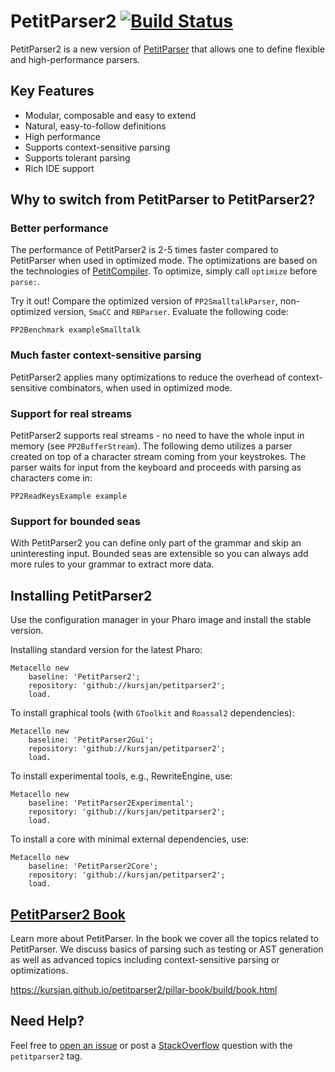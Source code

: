 # PetitParser2 [![Build Status](https://travis-ci.org/kursjan/petitparser2.svg?branch=master)](https://travis-ci.org/kursjan/petitparser2)

PetitParser2 is a new version of [PetitParser](http://www.lukas-renggli.ch/blog/petitparser-1) that allows one to define flexible and high-performance parsers.

## Key Features
- Modular, composable and easy to extend
- Natural, easy-to-follow definitions
- High performance
- Supports context-sensitive parsing
- Supports tolerant parsing
- Rich IDE support

## Why to switch from PetitParser to PetitParser2?

### Better performance 
The performance of PetitParser2 is 2-5 times faster compared to PetitParser when used in optimized mode. The optimizations are based on the technologies of [PetitCompiler](http://scg.unibe.ch/scgbib?query=Kurs16a&display=abstract). To optimize, simply call `optimize` before `parse:`.

Try it out! Compare the optimized version of `PP2SmalltalkParser`, non-optimized version, `SmaCC` and `RBParser`. Evaluate the following code:
```smalltalk
PP2Benchmark exampleSmalltalk
```
### Much faster context-sensitive parsing
PetitParser2 applies many optimizations to reduce the overhead of context-sensitive combinators, when used in optimized mode.

### Support for real streams
PetitParser2 supports real streams - no need to have the whole input in memory (see `PP2BufferStream`). The following demo utilizes a parser created on top of a character stream coming from your keystrokes. The parser waits for input from the keyboard and proceeds with parsing as characters come in:

```smalltalk
PP2ReadKeysExample example
```

### Support for bounded seas
With PetitParser2 you can define only part of the grammar and skip an uninteresting input. Bounded seas are extensible so you can always add more rules to your grammar to extract more data.


## Installing PetitParser2

Use the configuration manager in your Pharo image and install the stable version.

Installing standard version for the latest Pharo:

```smalltalk
Metacello new
    baseline: 'PetitParser2';
    repository: 'github://kursjan/petitparser2';
    load.
```

To install graphical tools (with `GToolkit` and `Roassal2` dependencies):

```smalltalk
Metacello new
    baseline: 'PetitParser2Gui';
    repository: 'github://kursjan/petitparser2';
    load.
```

To install experimental tools, e.g., RewriteEngine, use:

```smalltalk
Metacello new
    baseline: 'PetitParser2Experimental';
    repository: 'github://kursjan/petitparser2';
    load.
```

To install a core with minimal external dependencies, use:

```smalltalk
Metacello new
    baseline: 'PetitParser2Core';
    repository: 'github://kursjan/petitparser2';
    load.
```


## [PetitParser2 Book](https://kursjan.github.io/petitparser2/pillar-book/build/book.html)
Learn more about PetitParser. In the book we cover all the topics related to PetitParser. We discuss basics of parsing such as testing or AST generation as well as advanced topics including context-sensitive parsing or optimizations.

https://kursjan.github.io/petitparser2/pillar-book/build/book.html

## Need Help?
Feel free to [open an issue](https://github.com/kursjan/petitparser2/issues) or post a [StackOverflow](https://stackoverflow.com/questions/tagged/petitparser2) question with the `petitparser2` tag.
